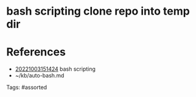 # bash scripting clone repo into temp dir

# References
- [20221003151424](/zet/20221003151424/README.md) bash scripting
- ~/kb/auto-bash.md

Tags:
    #assorted

